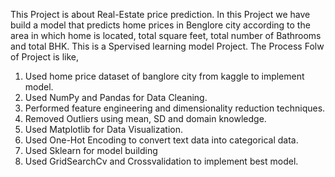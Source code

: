 This Project is about Real-Estate price prediction. In this Project we have build a model that predicts home prices in Benglore city according to the area in which home is located, total square feet, total number of Bathrooms and total BHK. 
This is a Spervised learning model Project.
The Process Folw of Project is like,

1. Used home price dataset of banglore city from kaggle to implement model.
2. Used NumPy and Pandas for Data Cleaning.
3. Performed feature engineering and dimensionality reduction techniques.
4. Removed Outliers using mean, SD and domain knowledge.
5. Used Matplotlib for Data Visualization.
6. Used One-Hot Encoding to convert text data into categorical data.
7. Used Sklearn for model building
8. Used GridSearchCv and Crossvalidation to implement best model.
